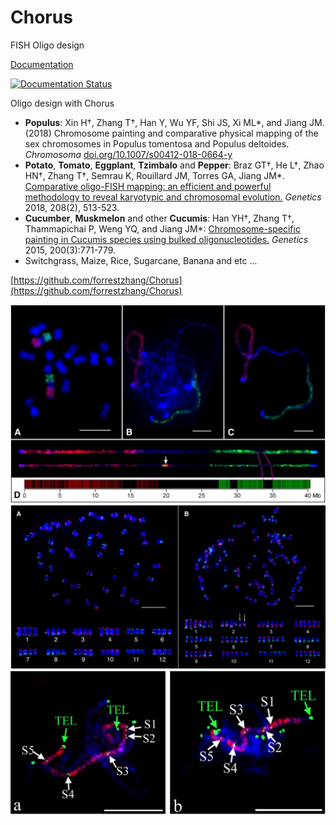 # Chorus
FISH Oligo design

[Documentation](http://chorus.readthedocs.io/en/latest/)

[![Documentation Status](https://readthedocs.org/projects/chorus/badge/?version=dev)](http://chorus.readthedocs.io/en/dev/?badge=dev)

Oligo design with Chorus
- **Populus**: Xin H†, Zhang T†, Han Y, Wu YF, Shi JS, Xi ML*, and Jiang JM. (2018)  Chromosome painting and comparative physical mapping of the sex chromosomes in Populus tomentosa and Populus deltoides. _Chromosoma_  [doi.org/10.1007/s00412-018-0664-y](https://link.springer.com/article/10.1007/s00412-018-0664-y)
- **Potato**, **Tomato**, **Eggplant**, **Tzimbalo** and **Pepper**: Braz GT†, He L†, Zhao HN†, Zhang T†, Semrau K, Rouillard JM, Torres GA, Jiang JM*. [Comparative oligo-FISH mapping: an efficient and powerful methodology to reveal karyotypic and chromosomal evolution.](http://www.genetics.org/content/208/2/513.full.pdf) _Genetics_ 2018, 208(2), 513-523.
- **Cucumber**, **Muskmelon** and other **Cucumis**: Han YH†, Zhang T†, Thammapichai P, Weng YQ, and Jiang JM*:  [Chromosome-specific painting in Cucumis species using bulked oligonucleotides.](/pdf/2015/Genetics_2015.pdf) _Genetics_ 2015, 200(3):771-779.
- Switchgrass, Maize, Rice, Sugarcane, Banana and etc ...


[https://github.com/forrestzhang/Chorus](https://github.com/forrestzhang/Chorus)

![img](/docs/_static/F2.jpg)
![img](/docs/_static/F1.jpg)
![img](/docs/_static/F3.jpg)